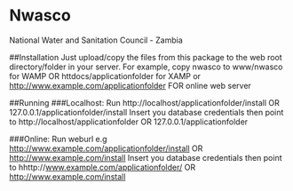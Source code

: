 # Nwasco
National Water and Sanitation Council - Zambia

##Installation
Just upload/copy the files from this package to the web root directory/folder in your
server.  For example, copy nwasco to www/nwasco for WAMP OR httdocs/applicationfolder for XAMP or http://www.example.com/applicationfolder FOR online web server

##Running
###Localhost: 
Run http://localhost/applicationfolder/install OR 127.0.0.1/applicationfolder/install
Insert you database credentials then point to http://localhost/applicationfolder OR 127.0.0.1/applicationfolder

###Online:
Run weburl e.g http://www.example.com/applicationfolder/install OR http://www.example.com/install
Insert you database credentials then point to hhttp://www.example.com/applicationfolder/ OR http://www.example.com/install
